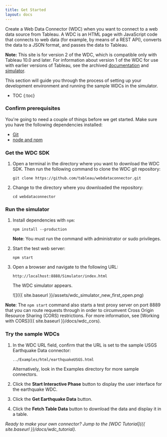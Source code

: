 ```yaml
---
title: Get Started
layout: docs
---
```


Create a Web Data Connector (WDC) when you want to connect to a web data source from Tableau. A WDC is an HTML page
with JavaScript code that connects to web data (for example, by means of a REST API), converts the data to a JSON format,
and passes the data to Tableau.

<div class="alert alert-info">
    <b>Note:</b> This site is for version 2 of the WDC, which is compatible only with Tableau 10.0 and later. For
    information about version 1 of the WDC for use with earlier versions of Tableau, see the archived <a href="http://onlinehelp.tableau.com/v9.3/api/wdc/en-us/help.htm" style="text-decoration:underline;">documentation</a>
    and <a href="https://github.com/tableau/webdataconnector/releases/tag/v1.1.0" style="text-decoration:underline;">simulator</a>.
</div>

This section will guide you through the process of setting up your development environment and running the sample WDCs
in the simulator.

* TOC
{:toc}

### Confirm prerequisites

You're going to need a couple of things before we get started. Make sure you have the following dependencies installed:

* [Git](https://git-scm.com/downloads)
* [node and npm](https://nodejs.org/en/download/)

### Get the WDC SDK

1. Open a terminal in the directory where you want to download the WDC SDK.  Then run the following command to clone
   the WDC git repository:

   ```
   git clone https://github.com/tableau/webdataconnector.git
   ```

1. Change to the directory where you downloaded the repository:

   ```
   cd webdataconnector
   ```

### Run the simulator

1. Install dependencies with `npm`:

   ```
   npm install --production
   ```

   **Note**: You must run the command with administrator or sudo privileges.

1. Start the test web server:

   ```
   npm start
   ```

1. Open a browser and navigate to the following URL:


   ```
   http://localhost:8888/Simulator/index.html
   ```

   The WDC simulator appears.

   ![]({{ site.baseurl }}/assets/wdc_simulator_new_first_open.png)

**Note**: The `npm start` command also starts a test proxy server on port 8889 that you can route requests through in order to
circumvent Cross Origin Resource Sharing (CORS) restrictions. For more information, see
[Working with CORS]({{ site.baseurl }}/docs/wdc_cors).

### Try the sample WDCs

1. In the WDC URL field, confirm that the URL is set to the sample USGS
   Earthquake Data connector:

   ```
   ../Examples/html/earthquakeUSGS.html
   ```

   Alternatively, look in the Examples directory for more sample connectors.

1. Click the **Start Interactive Phase** button to display the user interface for the earthquake WDC.

1. Click the **Get Earthquake Data** button.

1. Click the **Fetch Table Data** button to download the data and display it in a table.


*Ready to make your own connector? Jump to the [WDC Tutorial]({{ site.baseurl }}/docs/wdc_tutorial).*
